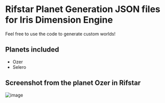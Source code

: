 # Rifstar Planet Generation JSON files for Iris Dimension Engine

Feel free to use the code to generate custom worlds!


## Planets included
 - Ozer
 - Selero


## Screenshot from the planet Ozer in Rifstar
![image](https://github.com/user-attachments/assets/655f1727-3260-4590-826d-12fd8d19783c)

